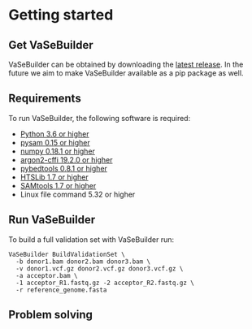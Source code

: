 # Getting started

## Get VaSeBuilder
VaSeBuilder can be obtained by downloading the [latest release](https://github.com/molgenis/VaSeBuilder/releases). In the future we aim to make VaSeBuilder available as a pip package as well.

## Requirements
To run VaSeBuilder, the following software is required:  

* [Python 3.6 or higher](https://www.python.org)
* [pysam 0.15 or higher](https://pysam.readthedocs.io/en/latest/api.html)
* [numpy 0.18.1 or higher](https://numpy.org)
* [argon2-cffi 19.2.0 or higher](https://github.com/hynek/argon2-cffi)
* [pybedtools 0.8.1 or higher](http://daler.github.io/pybedtools/)
* [HTSLib 1.7 or higher](http://www.htslib.org)
* [SAMtools 1.7 or higher](http://www.htslib.org)
* Linux file command 5.32 or higher

## Run VaSeBuilder
To build a full validation set with VaSeBuilder run:
```
VaSeBuilder BuildValidationSet \  
  -b donor1.bam donor2.bam donor3.bam \
  -v donor1.vcf.gz donor2.vcf.gz donor3.vcf.gz \
  -a acceptor.bam \
  -1 acceptor_R1.fastq.gz -2 acceptor_R2.fastq.gz \
  -r reference_genome.fasta
```

## Problem solving
